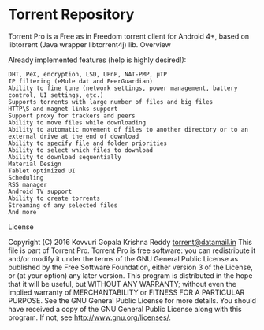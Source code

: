 # Torrent Repository
Torrent Pro is a Free as in Freedom torrent client for Android 4+, based on libtorrent (Java wrapper libtorrent4j) lib.
Overview

Already implemented features (help is highly desired!):

    DHT, PeX, encryption, LSD, UPnP, NAT-PMP, µTP
    IP filtering (eMule dat and PeerGuardian)
    Ability to fine tune (network settings, power management, battery control, UI settings, etc.)
    Supports torrents with large number of files and big files
    HTTP\S and magnet links support
    Support proxy for trackers and peers
    Ability to move files while downloading
    Ability to automatic movement of files to another directory or to an external drive at the end of download
    Ability to specify file and folder priorities
    Ability to select which files to download
    Ability to download sequentially
    Material Design
    Tablet optimized UI
    Scheduling
    RSS manager
    Android TV support
    Ability to create torrents
    Streaming of any selected files
    And more



License

Copyright (C) 2016 Kovvuri Gopala Krishna Reddy <torrent@datamail.in>
This file is part of Torrent Pro.
Torrent Pro is free software: you can redistribute it and/or modify
it under the terms of the GNU General Public License as published by
the Free Software Foundation, either version 3 of the License, or
(at your option) any later version.
This program is distributed in the hope that it will be useful,
but WITHOUT ANY WARRANTY; without even the implied warranty of
MERCHANTABILITY or FITNESS FOR A PARTICULAR PURPOSE.  See the
GNU General Public License for more details.
You should have received a copy of the GNU General Public License
along with this program.  If not, see <http://www.gnu.org/licenses/>.
